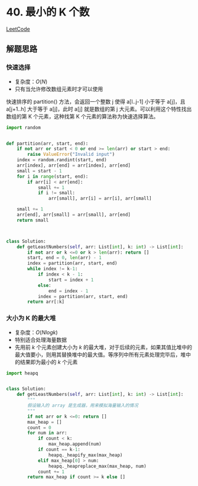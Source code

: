 # 40. 最小的 K 个数

[LeetCode](https://leetcode-cn.com/problems/zui-xiao-de-kge-shu-lcof/)

## 解题思路

### 快速选择

- 复杂度：$O(N)$
- 只有当允许修改数组元素时才可以使用

快速排序的 partition() 方法，会返回一个整数 j 使得 a[l..j-1] 小于等于 a[j]，且 a[j+1..h] 大于等于 a[j]，此时 a[j] 就是数组的第 j 大元素。可以利用这个特性找出数组的第 K 个元素，这种找第 K 个元素的算法称为快速选择算法。

```python
import random


def partition(arr, start, end):
    if not arr or start < 0 or end >= len(arr) or start > end:
        raise ValueError("Invalid input")
    index = random.randint(start, end)
    arr[index], arr[end] = arr[index], arr[end]
    small = start - 1
    for i in range(start, end):
        if arr[i] < arr[end]:
            small += 1
            if i != small:
                arr[small], arr[i] = arr[i], arr[small]

    small += 1
    arr[end], arr[small] = arr[small], arr[end]
    return small



class Solution:
    def getLeastNumbers(self, arr: List[int], k: int) -> List[int]:
        if not arr or k <=0 or k > len(arr): return []
        start, end = 0, len(arr) - 1
        index = partition(arr, start, end)
        while index != k-1:
            if index < k - 1:
                start = index + 1
            else:
                end = index - 1
            index = partition(arr, start, end)
        return arr[:k]
```

### 大小为 K 的最大堆

- 复杂度：$O(Nlog k)$
- 特别适合处理海量数据
- 先用前 $k$ 个元素创建大小为 $k$ 的最大堆，对于后续的元素，如果其值比堆中的最大值要小，则用其替换堆中的最大值。等序列中所有元素处理完毕后，堆中的结果即为最小的 $k$ 个元素

```python
import heapq


class Solution:
    def getLeastNumbers(self, arr: List[int], k: int) -> List[int]:
        """
        假设输入的 array 是生成器，用来模拟海量输入的情况
        """
        if not arr or k <=0: return []
        max_heap = []
        count = 0
        for num in arr:
            if count < k:
                max_heap.append(num)
            if count == k-1:
                heapq._heapify_max(max_heap)
            elif max_heap[0] > num:
                heapq._heapreplace_max(max_heap, num)
            count += 1
        return max_heap if count >= k else []
```
